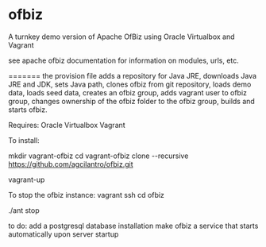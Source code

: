 # ofbiz
A turnkey demo version of Apache OfBiz using Oracle Virtualbox and Vagrant


see apache ofbiz documentation for information on modules, urls, etc.


=======
the provision file adds a repository for Java JRE, downloads Java JRE and JDK, sets Java path, clones ofbiz from git repository, loads demo data, loads seed data, creates an ofbiz group, adds vagrant user to ofbiz group, changes ownership of the ofbiz folder to the ofbiz group, builds and starts ofbiz.


Requires:
Oracle Virtualbox
Vagrant


To install:

mkdir vagrant-ofbiz
cd vagrant-ofbiz
clone --recursive https://github.com/agcilantro/ofbiz.git

vagrant-up


To stop the ofbiz instance:
vagrant ssh
cd ofbiz

./ant stop

to do: add a postgresql database installation
	make ofbiz a service that starts automatically upon server startup
